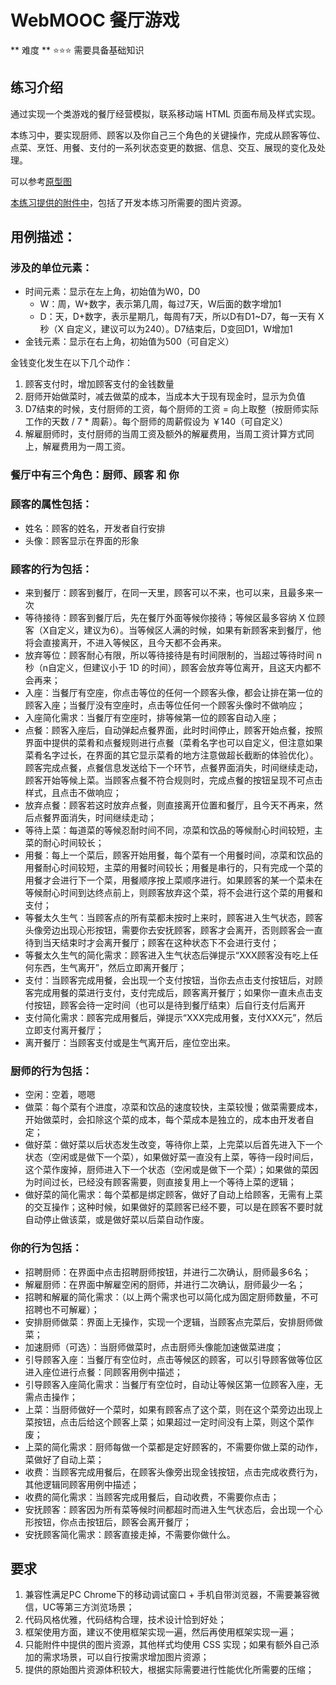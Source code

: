 # WebMOOC 餐厅游戏

** 难度 ** :star::star::star: 需要具备基础知识

## 练习介绍

通过实现一个类游戏的餐厅经营模拟，联系移动端 HTML 页面布局及样式实现。

本练习中，要实现厨师、顾客以及你自己三个角色的关键操作，完成从顾客等位、点菜、烹饪、用餐、支付的一系列状态变更的数据、信息、交互、展现的变化及处理。

可以参考[原型图](./asset/restaurant_prototype.png)

[本练习提供的附件中](./asset/restaurant_pics.zip)，包括了开发本练习所需要的图片资源。

## 用例描述：

### 涉及的单位元素：

- 时间元素：显示在左上角，初始值为W0，D0
    - W：周，W+数字，表示第几周，每过7天，W后面的数字增加1
    - D：天，D+数字，表示星期几，每周有7天，所以D有D1~D7，每一天有 X 秒（X 自定义，建议可以为240）。D7结束后，D变回D1，W增加1
- 金钱元素：显示在右上角，初始值为500（可自定义）

金钱变化发生在以下几个动作：

1. 顾客支付时，增加顾客支付的金钱数量
2. 厨师开始做菜时，减去做菜的成本，当成本大于现有现金时，显示为负值
3. D7结束的时候，支付厨师的工资，每个厨师的工资 = 向上取整（按厨师实际工作的天数 / 7 * 周薪）。每个厨师的周薪假设为 ￥140（可自定义）
4. 解雇厨师时，支付厨师的当周工资及额外的解雇费用，当周工资计算方式同上，解雇费用为一周工资。
	
### 餐厅中有三个角色：厨师、顾客 和 你

### 顾客的属性包括：

- 姓名：顾客的姓名，开发者自行安排
- 头像：顾客显示在界面的形象

### 顾客的行为包括：

- 来到餐厅：顾客到餐厅，在同一天里，顾客可以不来，也可以来，且最多来一次
- 等待接待：顾客到餐厅后，先在餐厅外面等候你接待；等候区最多容纳 X 位顾客（X自定义，建议为6）。当等候区人满的时候，如果有新顾客来到餐厅，他将会直接离开，不进入等候区，且今天都不会再来。
- 放弃等位：顾客耐心有限，所以等待接待是有时间限制的，当超过等待时间 n 秒（n自定义，但建议小于 1D 的时间），顾客会放弃等位离开，且这天内都不会再来；
- 入座：当餐厅有空座，你点击等位的任何一个顾客头像，都会让排在第一位的顾客入座；当餐厅没有空座时，点击等位任何一个顾客头像时不做响应；
- 入座简化需求：当餐厅有空座时，排等候第一位的顾客自动入座；
- 点餐：顾客入座后，自动弹起点餐界面，此时时间停止，顾客开始点餐，按照界面中提供的菜肴和点餐规则进行点餐（菜肴名字也可以自定义，但注意如果菜肴名字过长，在界面的其它显示菜肴的地方注意做超长截断的体验优化）。顾客完成点餐，点餐信息发送给下一个环节，点餐界面消失，时间继续走动，顾客开始等候上菜。当顾客点餐不符合规则时，完成点餐的按钮呈现不可点击样式，且点击不做响应；
- 放弃点餐：顾客若这时放弃点餐，则直接离开位置和餐厅，且今天不再来，然后点餐界面消失，时间继续走动；
- 等待上菜：每道菜的等候忍耐时间不同，凉菜和饮品的等候耐心时间较短，主菜的耐心时间较长；
- 用餐：每上一个菜后，顾客开始用餐，每个菜有一个用餐时间，凉菜和饮品的用餐耐心时间较短，主菜的用餐时间较长；用餐是串行的，只有完成一个菜的用餐才会进行下一个菜，用餐顺序按上菜顺序进行。如果顾客的某一个菜未在等候耐心时间到达终点前上，则顾客放弃这个菜，将不会进行这个菜的用餐和支付；
- 等餐太久生气：当顾客点的所有菜都未按时上来时，顾客进入生气状态，顾客头像旁边出现心形按钮，需要你去安抚顾客，顾客才会离开，否则顾客会一直待到当天结束时才会离开餐厅；顾客在这种状态下不会进行支付；
- 等餐太久生气的简化需求：顾客进入生气状态后弹提示“XXX顾客没有吃上任何东西，生气离开”，然后立即离开餐厅；
- 支付：当顾客完成用餐，会出现一个支付按钮，当你去点击支付按钮后，对顾客完成用餐的菜进行支付，支付完成后，顾客离开餐厅；如果你一直未点击支付按钮，顾客会待一定时间（也可以是待到餐厅结束）后自行支付后离开
- 支付简化需求：顾客完成用餐后，弹提示“XXX完成用餐，支付XXX元”，然后立即支付离开餐厅；
- 离开餐厅：当顾客支付或是生气离开后，座位空出来。
	
### 厨师的行为包括：

- 空闲：空着，嗯嗯
- 做菜：每个菜有个进度，凉菜和饮品的速度较快，主菜较慢；做菜需要成本，开始做菜时，会扣除这个菜的成本，每个菜成本是独立的，成本由开发者自定；
- 做好菜：做好菜以后状态发生改变，等待你上菜，上完菜以后首先进入下一个状态（空闲或是做下一个菜），如果做好菜一直没有上菜，等待一段时间后，这个菜作废掉，厨师进入下一个状态（空闲或是做下一个菜）；如果做的菜因为时间过长，已经没有顾客需要，则直接复用上一个等待上菜的逻辑；
- 做好菜的简化需求：每个菜都是绑定顾客，做好了自动上给顾客，无需有上菜的交互操作；这种时候，如果做好的菜顾客已经不要，可以是在顾客不要时就自动停止做该菜，或是做好菜以后菜自动作废。

### 你的行为包括：

- 招聘厨师：在界面中点击招聘厨师按钮，并进行二次确认，厨师最多6名；
- 解雇厨师：在界面中解雇空闲的厨师，并进行二次确认，厨师最少一名；
- 招聘和解雇的简化需求：（以上两个需求也可以简化成为固定厨师数量，不可招聘也不可解雇）；
- 安排厨师做菜：界面上无操作，实现一个逻辑，当顾客点完菜后，安排厨师做菜；
- 加速厨师（可选）：当厨师做菜时，点击厨师头像能加速做菜进度；
- 引导顾客入座：当餐厅有空位时，点击等候区的顾客，可以引导顾客做等位区进入座位进行点餐：同顾客用例中描述；
- 引导顾客入座简化需求：当餐厅有空位时，自动让等候区第一位顾客入座，无需点击操作；
- 上菜：当厨师做好一个菜时，如果有顾客点了这个菜，则在这个菜旁边出现上菜按钮，点击后给这个顾客上菜；如果超过一定时间没有上菜，则这个菜作废；
- 上菜的简化需求：厨师每做一个菜都是定好顾客的，不需要你做上菜的动作，菜做好了自动上菜；
- 收费：当顾客完成用餐后，在顾客头像旁出现金钱按钮，点击完成收费行为，其他逻辑同顾客用例中描述；
- 收费的简化需求：当顾客完成用餐后，自动收费，不需要你点击；
- 安抚顾客：顾客因为所有菜等候时间都超时而进入生气状态后，会出现一个心形按钮，你点击按钮后，顾客会离开餐厅；
- 安抚顾客简化需求：顾客直接走掉，不需要你做什么。

## 要求

1. 兼容性满足PC Chrome下的移动调试窗口 + 手机自带浏览器，不需要兼容微信，UC等第三方浏览场景；
2. 代码风格优雅，代码结构合理，技术设计恰到好处；
3. 框架使用方面，建议不使用框架实现一遍，然后再使用框架实现一遍；
4. 只能附件中提供的图片资源，其他样式均使用 CSS 实现；如果有额外自己添加的需求场景，可以自行按需求增加图片资源；
5. 提供的原始图片资源体积较大，根据实际需要进行性能优化所需要的压缩；
